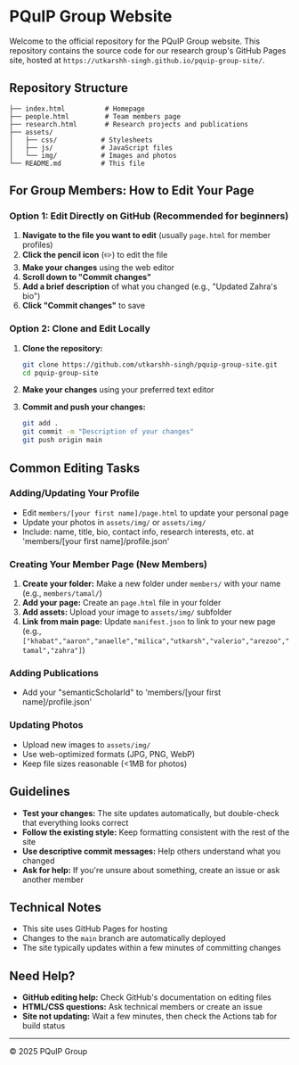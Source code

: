 # PQuIP Group Website

Welcome to the official repository for the PQuIP Group website. This repository contains the source code for our research group's GitHub Pages site, hosted at `https://utkarshh-singh.github.io/pquip-group-site/`.

## Repository Structure

```
├── index.html          # Homepage
├── people.html         # Team members page
├── research.html       # Research projects and publications
├── assets/
│   ├── css/           # Stylesheets
│   ├── js/            # JavaScript files
│   └── img/           # Images and photos
└── README.md          # This file
```

## For Group Members: How to Edit Your Page

### Option 1: Edit Directly on GitHub (Recommended for beginners)

1. **Navigate to the file you want to edit** (usually `page.html` for member profiles)
2. **Click the pencil icon** (✏️) to edit the file
3. **Make your changes** using the web editor
4. **Scroll down to "Commit changes"**
5. **Add a brief description** of what you changed (e.g., "Updated Zahra's bio")
6. **Click "Commit changes"** to save

### Option 2: Clone and Edit Locally

1. **Clone the repository:**
   ```bash
   git clone https://github.com/utkarshh-singh/pquip-group-site.git
   cd pquip-group-site
   ```

2. **Make your changes** using your preferred text editor

3. **Commit and push your changes:**
   ```bash
   git add .
   git commit -m "Description of your changes"
   git push origin main
   ```

## Common Editing Tasks

### Adding/Updating Your Profile
- Edit `members/[your first name]/page.html` to update your personal page
- Update your photos in `assets/img/` or `assets/img/`
- Include: name, title, bio, contact info, research interests, etc. at 'members/[your first name]/profile.json'

### Creating Your Member Page (New Members)
1. **Create your folder:** Make a new folder under `members/` with your name (e.g., `members/tamal/`)
2. **Add your page:** Create an `page.html` file in your folder
3. **Add assets:** Upload your image to `assets/img/` subfolder
4. **Link from main page:** Update `manifest.json` to link to your new page (e.g., `["khabat","aaron","anaelle","milica","utkarsh","valerio","arezoo","tamal","zahra"]`)

### Adding Publications
- Add your "semanticScholarId" to 'members/[your first name]/profile.json'

### Updating Photos
- Upload new images to `assets/img/`
- Use web-optimized formats (JPG, PNG, WebP)
- Keep file sizes reasonable (<1MB for photos)

## Guidelines

- **Test your changes:** The site updates automatically, but double-check that everything looks correct
- **Follow the existing style:** Keep formatting consistent with the rest of the site
- **Use descriptive commit messages:** Help others understand what you changed
- **Ask for help:** If you're unsure about something, create an issue or ask another member

## Technical Notes

- This site uses GitHub Pages for hosting
- Changes to the `main` branch are automatically deployed
- The site typically updates within a few minutes of committing changes

## Need Help?

- **GitHub editing help:** Check GitHub's documentation on editing files
- **HTML/CSS questions:** Ask technical members or create an issue
- **Site not updating:** Wait a few minutes, then check the Actions tab for build status

---

© 2025 PQuIP Group
